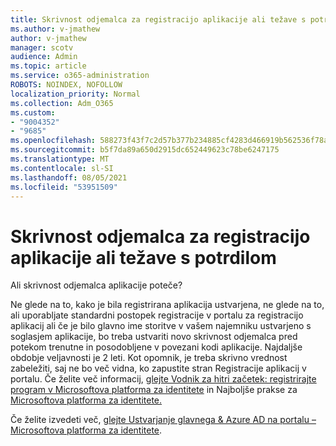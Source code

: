 ```yaml
---
title: Skrivnost odjemalca za registracijo aplikacije ali težave s potrdilom
ms.author: v-jmathew
author: v-jmathew
manager: scotv
audience: Admin
ms.topic: article
ms.service: o365-administration
ROBOTS: NOINDEX, NOFOLLOW
localization_priority: Normal
ms.collection: Adm_O365
ms.custom:
- "9004352"
- "9685"
ms.openlocfilehash: 588273f43f7c2d57b377b234885cf4283d466919b562536f78a64356422f9f9f
ms.sourcegitcommit: b5f7da89a650d2915dc652449623c78be6247175
ms.translationtype: MT
ms.contentlocale: sl-SI
ms.lasthandoff: 08/05/2021
ms.locfileid: "53951509"
---
```

# <a name="app-registration-client-secret-or-certificate-issues"></a>Skrivnost odjemalca za registracijo aplikacije ali težave s potrdilom

Ali skrivnost odjemalca aplikacije poteče?

Ne glede na to, kako je bila registrirana aplikacija ustvarjena, ne glede na to, ali uporabljate standardni postopek registracije v portalu za registracijo aplikacij ali če je bilo glavno ime storitve v vašem najemniku ustvarjeno s soglasjem aplikacije, bo treba ustvariti novo skrivnost odjemalca pred potekom trenutne in posodobljene v povezani kodi aplikacije. Najdaljše obdobje veljavnosti je 2 leti. Kot opomnik, je treba skrivno vrednost zabeležiti, saj ne bo več vidna, ko zapustite stran Registracije aplikacij v portalu. Če želite več informacij, [glejte Vodnik za hitri začetek: registrirajte program v Microsoftova platforma za identitete](https://docs.microsoft.com/azure/active-directory/develop/quickstart-register-app) in Najboljše prakse za [Microsoftova platforma za identitete.](https://docs.microsoft.com/azure/active-directory/develop/identity-platform-integration-checklist#security)

Če želite izvedeti več, [glejte Ustvarjanje glavnega & Azure AD na portalu – Microsoftova platforma za identitete](https://docs.microsoft.com/azure/active-directory/develop/howto-create-service-principal-portal).
